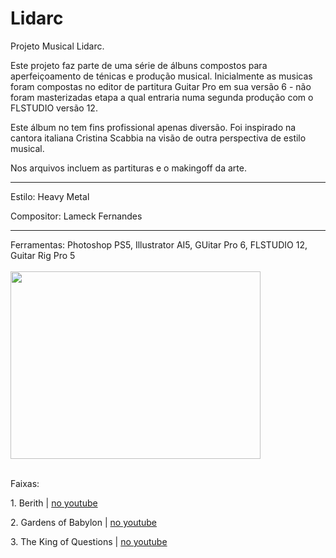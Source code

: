 # Lidarc
Projeto Musical Lidarc.

Este projeto faz parte de uma série de álbuns compostos para aperfeiçoamento de ténicas e produção musical. Inicialmente as musicas foram compostas no editor de partitura Guitar Pro em sua versão 6 - não foram masterizadas etapa a qual entraria numa segunda produção com o FLSTUDIO versão 12.

Este álbum no tem fins profissional apenas diversão. Foi inspirado na cantora italiana Cristina Scabbia na visão de outra perspectiva de estilo musical.

Nos arquivos incluem as partituras e o makingoff da arte.<br>

<hr>
<p>Estilo: Heavy Metal</p>
<p>Compositor: Lameck Fernandes</p>

<hr>
Ferramentas: Photoshop PS5, Illustrator AI5, GUitar Pro 6, FLSTUDIO 12, Guitar Rig Pro 5
<br><br>

<img src="https://preview.ibb.co/n8gR9Q/cover_lidarc.jpg" width="400" height="300">
<br><br>
<p>Faixas: </p>
<p>1. Berith | <a href="https://www.youtube.com/watch?v=xruq063beks&index=7&list=UUkaEQ4S6wiK-lWtjFEWEeCg">no youtube</a></p>
<p>2. Gardens of Babylon | <a href="https://www.youtube.com/watch?v=GfSSS3wPvF8&index=6&list=UUkaEQ4S6wiK-lWtjFEWEeCg">no youtube</a></p>
<p>3. The King of Questions | <a href="https://www.youtube.com/watch?v=eTfDxWuhqDM&index=4&list=UUkaEQ4S6wiK-lWtjFEWEeCg">no youtube</a></p>

